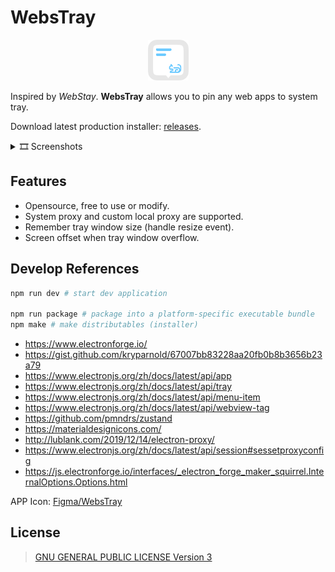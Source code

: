 # WebsTray

<p align="center">
  <img src="public/WebsTray.png" alt="描述" width="65" height="65">
</p>

Inspired by _WebStay_. **WebsTray** allows you to pin any web apps to system tray.

Download latest production installer: [releases](https://github.com/symant233/WebsTray/releases/latest).

<details>
  <summary>🎞️ Screenshots</summary>

  <p align="center">
    <img src="docs/assets/mainView.png" alt="mainView" width="300">
    <img src="docs/assets/settings.png" alt="mainView" width="300">
  </p>

  <p align="center">
    <img src="docs/assets/webstray_demo.gif" alt="mainView" width="700">
  </p>
</details>

## Features

- Opensource, free to use or modify.
- System proxy and custom local proxy are supported.
- Remember tray window size (handle resize event).
- Screen offset when tray window overflow.

## Develop References

```bash
npm run dev # start dev application

npm run package # package into a platform-specific executable bundle
npm make # make distributables (installer)
```

- https://www.electronforge.io/
- https://gist.github.com/kryparnold/67007bb83228aa20fb0b8b3656b23a79
- https://www.electronjs.org/zh/docs/latest/api/app
- https://www.electronjs.org/zh/docs/latest/api/tray
- https://www.electronjs.org/zh/docs/latest/api/menu-item
- https://www.electronjs.org/zh/docs/latest/api/webview-tag
- https://github.com/pmndrs/zustand
- https://materialdesignicons.com/
- http://lublank.com/2019/12/14/electron-proxy/
- https://www.electronjs.org/zh/docs/latest/api/session#sessetproxyconfig
- https://js.electronforge.io/interfaces/_electron_forge_maker_squirrel.InternalOptions.Options.html

APP Icon: [Figma/WebsTray](https://www.figma.com/design/ZU2hK5Z1rKUuyu092ukdga/WebsTray)

## License

> [GNU GENERAL PUBLIC LICENSE Version 3](./LICENSE)
